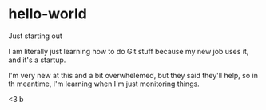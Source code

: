 # hello-world
Just starting out

I am literally just learning how to do Git stuff because my new job uses it, and it's a startup.

I'm very new at this and a bit overwhelemed, but they said they'll help, so in th meantime, I'm learning when I'm just monitoring things.

<3
b

